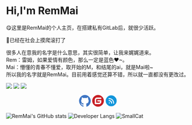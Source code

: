 <h1>Hi,I'm RemMai</h1>  

😋这里是RemMai的个人主页，在搭建私有GitLab后，就很少活跃。

🥣已经在社会上摸爬滚打了

很多人在意我的名字是什么意思，其实很简单，让我来娓娓道来。  
Rem：雷姆，如果爱情有颜色，那么一定是蓝色♥~。  
Mai：懵懂的青春不懂爱，取开始的M，和结尾的ai，就是Mai啦~  
所以我的名字就是RemMai。目前用着感觉还算不错，所以就一直都没有更改过。  



<div>
<img src="https://img.shields.io/badge/DotNet-512bd4?logo=.NET&style=for-the-badge&logoColor=ffffff" /> 
<img src="https://img.shields.io/badge/Vue-4FC08D?logo=Vue.js&style=for-the-badge&logoColor=ffffff" />
<img src="https://img.shields.io/badge/Docker-2496ED?logo=Docker&style=for-the-badge&logoColor=ffffff" />
<!-- <img src="https://img.shields.io/badge/Tailwindcss-06B6D4?logo=Tailwind CSS&style=for-the-badge&logoColor=ffffff" /> --> 
<!-- <img src="https://img.shields.io/badge/MariaDB-1F305F?logo=MariaDB Foundation&style=for-the-badge&logoColor=ffffff" /> --> 
<!-- <img src="https://img.shields.io/badge/JavaScript-F7DF1E?logo=JavaScript&style=for-the-badge&logoColor=ffffff" /> --> 
<!-- <img src="https://img.shields.io/badge/Rust-000000?logo=Rust&style=for-the-badge&logoColor=ffffff" /> --> 
<!-- <img src="https://img.shields.io/badge/Tauri-FFC131?logo=Tauri&style=for-the-badge&logoColor=ffffff" /> --> 
</div>

<div align=center>  
  
[![Github](./assets/github.png)](https://www.github.com/remmai) 
[![Gitee](./assets/gitee.png)](https://gitee.com/remmai)
[![Cnblogs](./assets/cnblogs.png)](https://remmai.cnblogs.com)

<!-- [![Gitlab](./assets/gitlab.png)](http://remmai.com:6500) --> 
<!-- ![2464233121](./assets/qq.png) --> 
<!-- ![remmaicool](./assets/wechat.png) --> 
<!-- ![remcoolmai@gmail.com](./assets/gmail.png) --> 
</div>


<img  height="180" src="https://github-readme-stats.vercel.app/api?username=remmai&theme=cobalt&bg_color=fff&text_color=91bef0&icon_color=91bef0&border_radius=8&show_icons=true&include_all_commits=true&hide_title=true&hide_border=true" title="RemMai's GitHub stats" />

<img  width="500" src="https://github-readme-stats.vercel.app/api/top-langs/?username=remmai&layout=compact&langs_count=4&hide=EJS&exclude_repo=remmai.github.io,cdn&custom_title=I%27m%20a%20CSharp%20developer&theme=cobalt&bg_color=fff&text_color=91bef0&border_radius=8&hide_border=true" title='Developer Langs' />

<img  width="500" src="https://github-readme-stats.vercel.app/api/pin/?username=remmai&repo=smallcat&theme=cobalt&bg_color=fff&text_color=91bef0&border_radius=8&hide_border=true&layout=compact" title='SmallCat' />
